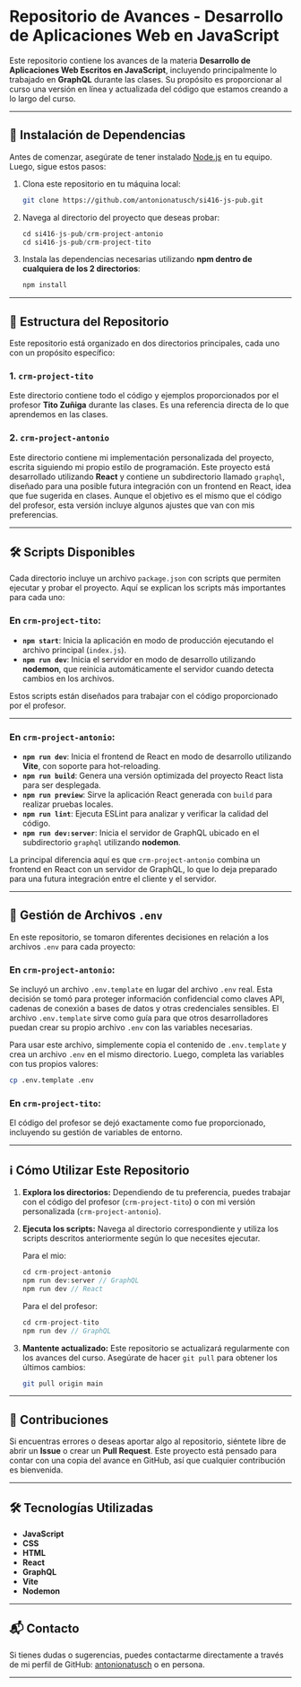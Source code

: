 # Repositorio de Avances - Desarrollo de Aplicaciones Web en JavaScript

Este repositorio contiene los avances de la materia **Desarrollo de Aplicaciones Web Escritos en JavaScript**, incluyendo principalmente lo trabajado en **GraphQL** durante las clases. Su propósito es proporcionar al curso una versión en línea y actualizada del código que estamos creando a lo largo del curso.

---

## 🚀 Instalación de Dependencias

Antes de comenzar, asegúrate de tener instalado [Node.js](https://nodejs.org/) en tu equipo. Luego, sigue estos pasos:

1. Clona este repositorio en tu máquina local:
   
   ```bash
   git clone https://github.com/antonionatusch/si416-js-pub.git
   ```
   
3. Navega al directorio del proyecto que deseas probar:
   
   ```cpp
   cd si416-js-pub/crm-project-antonio 
   cd si416-js-pub/crm-project-tito
   ```
5. Instala las dependencias necesarias utilizando **npm dentro de cualquiera de los 2 directorios**:
   
   ```bash
   npm install
   ```

---

## 📁 Estructura del Repositorio

Este repositorio está organizado en dos directorios principales, cada uno con un propósito específico:

### **1. `crm-project-tito`**
Este directorio contiene todo el código y ejemplos proporcionados por el profesor **Tito Zuñiga** durante las clases. Es una referencia directa de lo que aprendemos en las clases.

### **2. `crm-project-antonio`**
Este directorio contiene mi implementación personalizada del proyecto, escrita siguiendo mi propio estilo de programación. Este proyecto está desarrollado utilizando **React** y contiene un subdirectorio llamado `graphql`, diseñado para una posible futura integración con un frontend en React, idea que fue sugerida en clases. Aunque el objetivo es el mismo que el código del profesor, esta versión incluye algunos ajustes que van con mis preferencias.

---

## 🛠️ Scripts Disponibles

Cada directorio incluye un archivo `package.json` con scripts que permiten ejecutar y probar el proyecto. Aquí se explican los scripts más importantes para cada uno:

### En **`crm-project-tito`**:
- **`npm start`**: Inicia la aplicación en modo de producción ejecutando el archivo principal (`index.js`).
- **`npm run dev`**: Inicia el servidor en modo de desarrollo utilizando **nodemon**, que reinicia automáticamente el servidor cuando detecta cambios en los archivos.

Estos scripts están diseñados para trabajar con el código proporcionado por el profesor.

---

### En **`crm-project-antonio`**:
- **`npm run dev`**: Inicia el frontend de React en modo de desarrollo utilizando **Vite**, con soporte para hot-reloading.
- **`npm run build`**: Genera una versión optimizada del proyecto React lista para ser desplegada.
- **`npm run preview`**: Sirve la aplicación React generada con `build` para realizar pruebas locales.
- **`npm run lint`**: Ejecuta ESLint para analizar y verificar la calidad del código.
- **`npm run dev:server`**: Inicia el servidor de GraphQL ubicado en el subdirectorio `graphql` utilizando **nodemon**.

La principal diferencia aquí es que `crm-project-antonio` combina un frontend en React con un servidor de GraphQL, lo que lo deja preparado para una futura integración entre el cliente y el servidor.

---

## 📂 Gestión de Archivos `.env`

En este repositorio, se tomaron diferentes decisiones en relación a los archivos `.env` para cada proyecto:

### En **`crm-project-antonio`**:
Se incluyó un archivo `.env.template` en lugar del archivo `.env` real. Esta decisión se tomó para proteger información confidencial como claves API, cadenas de conexión a bases de datos y otras credenciales sensibles. El archivo `.env.template` sirve como guía para que otros desarrolladores puedan crear su propio archivo `.env` con las variables necesarias.

Para usar este archivo, simplemente copia el contenido de `.env.template` y crea un archivo `.env` en el mismo directorio. Luego, completa las variables con tus propios valores:

```bash
cp .env.template .env
```

### En **`crm-project-tito`**:
El código del profesor se dejó exactamente como fue proporcionado, incluyendo su gestión de variables de entorno.

---

## ℹ️ Cómo Utilizar Este Repositorio

1. **Explora los directorios:** Dependiendo de tu preferencia, puedes trabajar con el código del profesor (`crm-project-tito`) o con mi versión personalizada (`crm-project-antonio`).
2. **Ejecuta los scripts:** Navega al directorio correspondiente y utiliza los scripts descritos anteriormente según lo que necesites ejecutar.

   Para el mio:
   ```cpp
   cd crm-project-antonio
   npm run dev:server // GraphQL
   npm run dev // React
   ```

   Para el del profesor:
   ```cpp
   cd crm-project-tito
   npm run dev // GraphQL
   ```
   
4. **Mantente actualizado:** Este repositorio se actualizará regularmente con los avances del curso. Asegúrate de hacer `git pull` para obtener los últimos cambios:
   
   ```bash
   git pull origin main
   ```

---

## 🤝 Contribuciones

Si encuentras errores o deseas aportar algo al repositorio, siéntete libre de abrir un **Issue** o crear un **Pull Request**. Este proyecto está pensado para contar con una copia del avance en GitHub, así que cualquier contribución es bienvenida.

---

## 🛠️ Tecnologías Utilizadas

- **JavaScript** 
- **CSS** 
- **HTML** 
- **React**
- **GraphQL**
- **Vite**
- **Nodemon**

---

## 📬 Contacto

Si tienes dudas o sugerencias, puedes contactarme directamente a través de mi perfil de GitHub: [antonionatusch](https://github.com/antonionatusch) o en persona.

---
